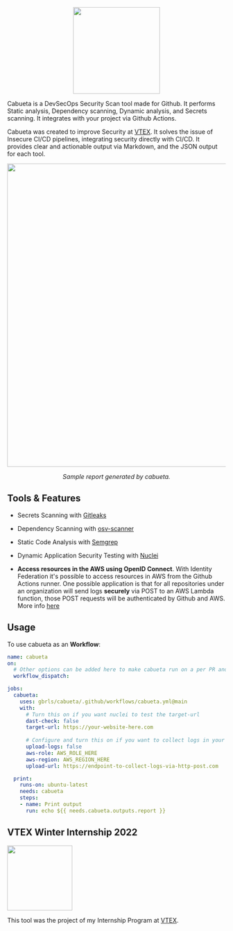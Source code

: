 
<div align="center">
<img src="https://github.com/gbrls/cabueta/raw/main/images/cabueta.svg" width=200/>
</div>

Cabueta is a DevSecOps Security Scan tool made for Github. It performs Static analysis, Dependency scanning,
Dynamic analysis, and Secrets scanning. It integrates with your project via
Github Actions.

Cabueta was created to improve Security at [VTEX](https://vtex.com/us-en/). It solves the issue of Insecure CI/CD pipelines, integrating security directly with CI/CD. It provides clear and actionable output via Markdown, and the JSON output for each tool.


<div align="center">
<img src="https://github.com/gbrls/cabueta/raw/main/images/report.jpg" width=700/>

_Sample report generated by cabueta._
</div>


## Tools & Features

- Secrets Scanning with [Gitleaks](https://github.com/zricethezav/gitleaks)
- Dependency Scanning with [osv-scanner](https://github.com/google/osv-scanner)
- Static Code Analysis with [Semgrep](https://github.com/returntocorp/semgrep)
- Dynamic Application Security Testing with [Nuclei](https://github.com/projectdiscovery/nuclei)


- **Access resources in the AWS using OpenID Connect**. With Identity Federation it's possible to access resources in AWS from the Github Actions runner. One possible application is that for all repositories under an organization will send logs **securely** via POST to an AWS Lambda function, those POST requests will be authenticated by Github and AWS. More info [here](https://docs.github.com/en/actions/deployment/security-hardening-your-deployments/configuring-openid-connect-in-amazon-web-services)



## Usage

To use cabueta as an **Workflow**:

```yaml
name: cabueta
on:
  # Other options can be added here to make cabueta run on a per PR and per commit basis
  workflow_dispatch:

jobs:
  cabueta:
    uses: gbrls/cabueta/.github/workflows/cabueta.yml@main
    with:
      # Turn this on if you want nuclei to test the target-url
      dast-check: false
      target-url: https://your-website-here.com
      
      # Configure and turn this on if you want to collect logs in your endpoint
      upload-logs: false
      aws-role: AWS_ROLE_HERE
      aws-region: AWS_REGION_HERE
      upload-url: https://endpoint-to-collect-logs-via-http-post.com

  print:
    runs-on: ubuntu-latest
    needs: cabueta
    steps:
    - name: Print output
      run: echo ${{ needs.cabueta.outputs.report }}
```


## VTEX Winter Internship 2022

<img src="https://github.com/gbrls/cabueta/raw/main/images/vtex-logo.png" width=150/>


This tool was the project of my Internship Program at
[VTEX](https://vtex.com/us-en/).


